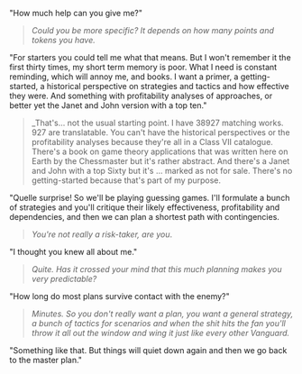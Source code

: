 "How much help can you give me?"

> _Could you be more specific? It depends on how many points and tokens you have._

"For starters you could tell me what that means. But I won't remember it the first thirty times, my short term memory is poor. What I need is constant reminding, which will annoy me, and books. I want a primer, a getting-started, a historical perspective on strategies and tactics and how effective they were. And something with profitability analyses of approaches, or better yet the Janet and John version with a top ten."

> _That's... not the usual starting point. I have 38927 matching works. 927 are translatable. You can't have the historical perspectives or the profitability analyses because they're all in a Class VII catalogue. There's a book on game theory applications that was written here on Earth by the Chessmaster but it's rather abstract. And there's a Janet and John with a top Sixty but it's ... marked as not for sale. There's no getting-started because that's part of my purpose.

"Quelle surprise! So we'll be playing guessing games. I'll formulate a bunch of strategies and you'll critique their likely effectiveness, profitability and dependencies, and then we can plan a shortest path with contingencies. 

> _You're not really a risk-taker, are you_.

"I thought you knew all about me."

> _Quite. Has it crossed your mind that this much planning makes you very predictable?_

"How long do most plans survive contact with the enemy?"

> _Minutes. So you don't really want a plan, you want a general strategy, a bunch of tactics for scenarios and when the shit hits the fan you'll throw it all out the window and wing it just like every other Vanguard._

"Something like that. But things will quiet down again and then we go back to the master plan."